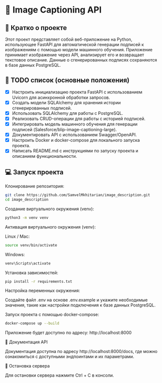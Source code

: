 # 📁 Image Captioning API

## 📖 Кратко о проекте
Этот проект представляет собой веб-приложение на Python, использующее FastAPI для автоматической генерации подписей к изображениям с помощью модели машинного обучения. Приложение принимает изображение через API, анализирует его и возвращает текстовое описание. Данные о сгенерированных подписях сохраняются в базе данных PostgreSQL.

## 🧾 TODO список (основные положения)
- [x] Настроить инициализацию проекта FastAPI с использованием Uvicorn для асинхронной обработки запросов.
- [x] Создать модели SQLAlchemy для хранения истории сгенерированных подписей.
- [x] Использовать SQLAlchemy для работы с PostgreSQL.
- [x] Реализовать CRUD-операции для работы с историей подписей.
- [x] Интегрировать модель машинного обучения для генерации подписей (Salesforce/blip-image-captioning-large).
- [x] Документировать API с использованием Swagger/OpenAPI.
- [x] Настроить Docker и docker-compose для локального запуска проекта.
- [x] Написать README.md с инструкциями по запуску проекта и описанием функциональности.

## 💻 Запуск проекта

Клонирование репозитория:
```bash
git clone https://github.com/SamvelMkhitarian/image_description.git
cd image_description
```

Создание виртуального окружения (venv):
```bash
python3 -m venv venv
```
Активация виртуального окружения (venv):

Linux / Mac:
```bash
source venv/bin/activate
```
Windows:
```bash
venv\Scripts\activate
```
Установка зависимостей:
```bash
pip install -r requirements.txt
```
Настройка переменных окружения:

Создайте файл .env на основе .env.example и укажите необходимые значения, такие как настройки подключения к базе данных PostgreSQL.

Запуск проекта с помощью docker-compose:
```bash
docker-compose up --build
```
Приложение будет доступно по адресу: http://localhost:8000

📜 Документация API

Документация доступна по адресу http://localhost:8000/docs, где можно ознакомиться с доступными эндпоинтами и их параметрами.

🛑 Остановка сервера

Для остановки сервера нажмите Ctrl + C в консоли.

